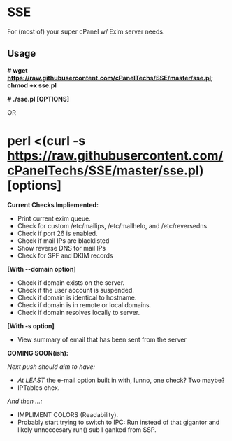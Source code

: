 SSE
================

For (most of) your super cPanel w/ Exim server needs.

Usage
--------------

**# wget https://raw.githubusercontent.com/cPanelTechs/SSE/master/sse.pl; chmod +x sse.pl**

**# ./sse.pl [OPTIONS]**

OR

# perl <(curl -s https://raw.githubusercontent.com/cPanelTechs/SSE/master/sse.pl) [options]


**Current Checks Impliemented:**

- Print current exim queue.
- Check for custom /etc/mailips, /etc/mailhelo, and /etc/reversedns.
- Check if port 26 is enabled.
- Check if mail IPs are blacklisted
- Show reverse DNS for mail IPs
- Check for SPF and DKIM records

**[With --domain option]**

- Check if domain exists on the server.
- Check if the user account is suspended.
- Check if domain is identical to hostname.
- Check if domain is in remote or local domains.
- Check if domain resolves locally to server.

**[With -s option]**

- View summary of email that has been sent from the server

**COMING SOON(ish):**

*Next push should aim to have:*

- *At LEAST* the e-mail option built in with, Iunno, one check?  Two maybe?
- IPTables chex.

*And then ...:*

- IMPLIMENT COLORS (Readability).
- Probably start trying to switch to IPC::Run instead of that gigantor and likely unneccesary run() sub I ganked from SSP.
